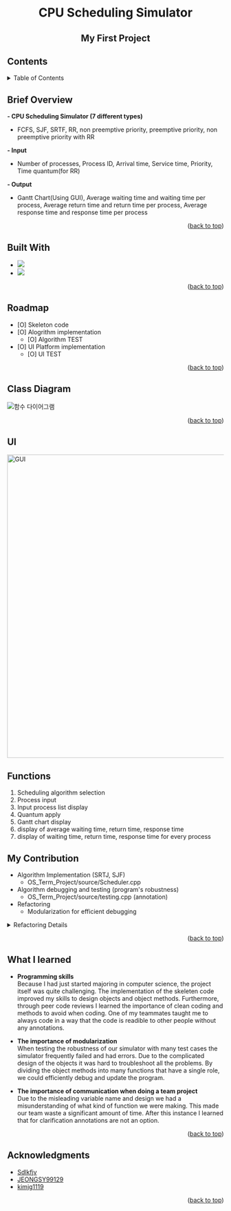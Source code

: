 <!-- Improved compatibility of back to top link: See: https://github.com/othneildrew/Best-README-Template/pull/73 -->
<a name="readme-top"></a>
<!--
*** Thanks for checking out the Best-README-Template. If you have a suggestion
*** that would make this better, please fork the repo and create a pull request
*** or simply open an issue with the tag "enhancement".
*** Don't forget to give the project a star!
*** Thanks again! Now go create something AMAZING! :D
-->



<!-- PROJECT SHIELDS -->
<!--
*** I'm using markdown "reference style" links for readability.
*** Reference links are enclosed in brackets [ ] instead of parentheses ( ).
*** See the bottom of this document for the declaration of the reference variables
*** for contributors-url, forks-url, etc. This is an optional, concise syntax you may use.
*** https://www.markdownguide.org/basic-syntax/#reference-style-links
-->
<!-- PROJECT LOGO -->

# **<center>CPU Scheduling Simulator</center>**
## **<center>My First Project</center>**



<!-- TABLE OF CONTENTS -->
## Contents
<details>
  <summary>Table of Contents</summary>
  <ol>
  <li><a href="#brief-overview">Brief Overview</a></li>
  <li><a href="#built-with">Built With</a></li>
  <li><a href="#roadmap">Roadmap</a></li>
  <li><a href="#class-diagram">Class Diagram</a></li>
  <li><a href="#ui-&-functions">UI & Functions</a></li>
  <li><a href="#my-contribution">My Contribution</a></li>
  <li><a href="#what-i-learned">What I Learned</a></li>
  <li><a href="#acknowledgments">Acknowledgments</a></li>
  </ol>
</details


<!-- ABOUT THE PROJECT -->
## Brief Overview

**- CPU Scheduling Simulator (7 different types)**
  - FCFS, SJF, SRTF, RR, non preemptive priority, preemptive priority, non preemptive priority with RR  
  
**- Input**
  - Number of processes, Process ID, Arrival time, Service time, Priority, Time quantum(for RR)
  
**- Output**
  - Gantt Chart(Using GUI), Average waiting time and waiting time per process, Average return time and return time per process, Average response time and response time per process

<p align="right">(<a href="#readme-top">back to top</a>)</p>



## Built With

* <img src="https://img.shields.io/badge/C++-00599C?style=flat-square&logo=C++&logoColor=white"/>
* <img src="https://img.shields.io/badge/Qt-41CD52?style=flat-square&logo=Qt&logoColor=white"/>

<p align="right">(<a href="#readme-top">back to top</a>)</p>



<!-- ROADMAP -->
## Roadmap

- [O] Skeleton code
- [O] Alogrithm implementation
    - [O] Algorithm TEST
- [O] UI Platform implementation
    - [O] UI TEST

<p align="right">(<a href="#readme-top">back to top</a>)</p>



<!-- CLASS DIAGRAM -->
## Class Diagram
![함수 다이어그램](https://user-images.githubusercontent.com/105041834/190543107-1b40b57c-710f-46a4-8a92-1e74d87d6b56.jpg)


<p align="right">(<a href="#readme-top">back to top</a>)</p>

<!-- UI & FUNCTIONS -->
## UI
<img width="704" alt="GUI" src="https://user-images.githubusercontent.com/105041834/190588251-89d6ed99-f475-4e31-a5ef-08f89b6313cc.png">

## Functions
<ol>
<li>Scheduling algorithm selection</li>
<li>Process input</li>
<li>Input process list display</li>
<li>Quantum apply</li>
<li>Gantt chart display</li>
<li>display of average waiting time, return time, response time</li>
<li>display of waiting time, return time, response time for every process</li>
</ol>

<!-- MY CONTRIBUTIONS -->
## My Contribution
- Algorithm Implementation (SRTJ, SJF)
  - OS_Term_Project/source/Scheduler.cpp
- Algorithm debugging and testing (program's robustness)
  - OS_Term_Project/source/testing.cpp (annotation)
- Refactoring
  - Modularization for efficient debugging
<details>
<summary>Refactoring Details</summary>
  
**- Previous Design**
  
> Previously there was an object(Statistics) which stored the waiting time, return time, response time of a job. After the termination of the schedule algorithm function in Scheduler the Job object's Statistics(waitingTime, returnTime, responseTime) values were all updated and the schedule algorithm function returned the Gantt Chart(std::vector).

```
# deleted class
Statistics class {
Instance variable:
int waitingTime
int returnTime
int responseTime

Instance method:
Statistics ()
Statistics (const int, const int, const int)
void update (const Statistics)
int getWaitingTime() const
int getReturnTime() const
int getResponseTime() const
void updateResponseTime(int)
void updateReturnTime(int)
void updateResponseTime(int)
}

# Only the instance method below was deleted
Job class {
Instance variable:
int processID
int arrivalTime
int serviceTime
int priority
Statistics stat

Instance method:
...
void updateStat(const Statistics)
...
}
```

**- Refactored design**
  
> We deleted the Statistics class and all the methods related to it. The schedule algorithm function **only** returned the Gantt Chart(std::vector). We made additional functions(input : Gantt Chart) that calculated the waiting time, return time, response time per process in the StatisticsManager.
</details>
<p align="right">(<a href="#readme-top">back to top</a>)</p>


<!-- WHAT I LEARNED -->
## What I learned
- **Programming skills**  
Because I had just started majoring in computer science, the project itself was quite challenging. The implementation of the skeleten code improved my skills to design objects and object methods. Furthermore, through peer code reviews I learned the importance of clean coding and methods to avoid when coding. One of my teammates taught me to always code in a way that the code is readible to other people without any annotations.

- **The importance of modularization**  
When testing the robustness of our simulator with many test cases the simulator frequently failed and had errors. Due to the complicated design of the objects it was hard to troubleshoot all the problems. By dividing the object methods into many functions that have a single role, we could efficiently debug and update the program.

- **The importance of communication when doing a team project**  
Due to the misleading variable name and design we had a misunderstanding of what kind of function we were making. This made our team waste a significant amount of time. After this instance I learned that for clarification annotations are not an option.

<p align="right">(<a href="#readme-top">back to top</a>)</p>


<!-- ACKNOWLEDGMENTS -->
## Acknowledgments

* [Sdlkfjv](https://github.com/Sdlkfjv)
* [JEONGSY99129](https://github.com/JEONGSY99129)
* [kimjg1119](https://github.com/kimjg1119)

<p align="right">(<a href="#readme-top">back to top</a>)</p>



<!-- MARKDOWN LINKS & IMAGES -->
<!-- https://www.markdownguide.org/basic-syntax/#reference-style-links -->
[contributors-shield]: https://img.shields.io/github/contributors/github_username/repo_name.svg?style=for-the-badge
[contributors-url]: https://github.com/github_username/repo_name/graphs/contributors
[forks-shield]: https://img.shields.io/github/forks/github_username/repo_name.svg?style=for-the-badge
[forks-url]: https://github.com/github_username/repo_name/network/members
[stars-shield]: https://img.shields.io/github/stars/github_username/repo_name.svg?style=for-the-badge
[stars-url]: https://github.com/github_username/repo_name/stargazers
[issues-shield]: https://img.shields.io/github/issues/github_username/repo_name.svg?style=for-the-badge
[issues-url]: https://github.com/github_username/repo_name/issues
[license-shield]: https://img.shields.io/github/license/github_username/repo_name.svg?style=for-the-badge
[license-url]: https://github.com/github_username/repo_name/blob/master/LICENSE.txt
[linkedin-shield]: https://img.shields.io/badge/-LinkedIn-black.svg?style=for-the-badge&logo=linkedin&colorB=555
[linkedin-url]: https://linkedin.com/in/linkedin_username
[product-screenshot]: images/screenshot.png
[Next.js]: https://img.shields.io/badge/next.js-000000?style=for-the-badge&logo=nextdotjs&logoColor=white
[Next-url]: https://nextjs.org/
[React.js]: https://img.shields.io/badge/React-20232A?style=for-the-badge&logo=react&logoColor=61DAFB
[React-url]: https://reactjs.org/
[Vue.js]: https://img.shields.io/badge/Vue.js-35495E?style=for-the-badge&logo=vuedotjs&logoColor=4FC08D
[Vue-url]: https://vuejs.org/
[Angular.io]: https://img.shields.io/badge/Angular-DD0031?style=for-the-badge&logo=angular&logoColor=white
[Angular-url]: https://angular.io/
[Svelte.dev]: https://img.shields.io/badge/Svelte-4A4A55?style=for-the-badge&logo=svelte&logoColor=FF3E00
[Svelte-url]: https://svelte.dev/
[Laravel.com]: https://img.shields.io/badge/Laravel-FF2D20?style=for-the-badge&logo=laravel&logoColor=white
[Laravel-url]: https://laravel.com
[Bootstrap.com]: https://img.shields.io/badge/Bootstrap-563D7C?style=for-the-badge&logo=bootstrap&logoColor=white
[Bootstrap-url]: https://getbootstrap.com
[JQuery.com]: https://img.shields.io/badge/jQuery-0769AD?style=for-the-badge&logo=jquery&logoColor=white
[JQuery-url]: https://jquery.com 
